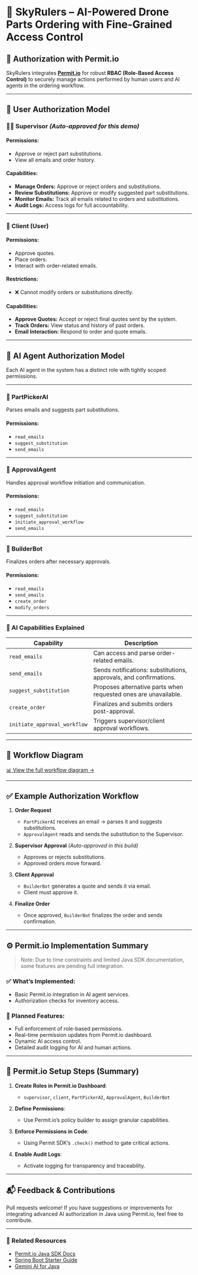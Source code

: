 # 🚀 SkyRulers – AI-Powered Drone Parts Ordering with Fine-Grained Access Control

## 🔐 Authorization with Permit.io

SkyRulers integrates **[Permit.io](https://www.permit.io/)** for robust **RBAC (Role-Based Access Control)** to securely manage actions performed by human users and AI agents in the ordering workflow.

---

## 👤 User Authorization Model

### 🧑‍💼 Supervisor *(Auto-approved for this demo)*

#### **Permissions:**
- Approve or reject part substitutions.
- View all emails and order history.

#### **Capabilities:**
- **Manage Orders:** Approve or reject orders and substitutions.
- **Review Substitutions:** Approve or modify suggested part substitutions.
- **Monitor Emails:** Track all emails related to orders and substitutions.
- **Audit Logs:** Access logs for full accountability.

---

### 🧑 Client (User)

#### **Permissions:**
- Approve quotes.
- Place orders.
- Interact with order-related emails.

#### **Restrictions:**
- ❌ Cannot modify orders or substitutions directly.

#### **Capabilities:**
- **Approve Quotes:** Accept or reject final quotes sent by the system.
- **Track Orders:** View status and history of past orders.
- **Email Interaction:** Respond to order and quote emails.

---

## 🤖 AI Agent Authorization Model

Each AI agent in the system has a distinct role with tightly scoped permissions.

---

### 🧠 **PartPickerAI**
Parses emails and suggests part substitutions.

#### **Permissions:**
- `read_emails`
- `suggest_substitution`
- `send_emails`

---

### 🧠 **ApprovalAgent**
Handles approval workflow initiation and communication.

#### **Permissions:**
- `read_emails`
- `suggest_substitution`
- `initiate_approval_workflow`
- `send_emails`

---

### 🤖 **BuilderBot**
Finalizes orders after necessary approvals.

#### **Permissions:**
- `read_emails`
- `send_emails`
- `create_order`
- `modify_orders`

---

### 🧩 AI Capabilities Explained
| Capability                 | Description                                                                 |
|----------------------------|-----------------------------------------------------------------------------|
| `read_emails`              | Can access and parse order-related emails.                                  |
| `send_emails`              | Sends notifications: substitutions, approvals, and confirmations.          |
| `suggest_substitution`     | Proposes alternative parts when requested ones are unavailable.             |
| `create_order`             | Finalizes and submits orders post-approval.                                 |
| `initiate_approval_workflow` | Triggers supervisor/client approval workflows.                            |

---

## 🔁 Workflow Diagram

[📊 View the full workflow diagram →](https://app.diagrams.net/#G1E_f0FxF3U4XU23mvYPOPye0IeNoy8cXz#%7B%22pageId%22%3A%22jNlKdp63iCFvfioK3i8F%22%7D)

---

## ✅ Example Authorization Workflow

1. **Order Request**
   - `PartPickerAI` receives an email → parses it and suggests substitutions.
   - `ApprovalAgent` reads and sends the substitution to the Supervisor.

2. **Supervisor Approval** *(Auto-approved in this build)*
   - Approves or rejects substitutions.
   - Approved orders move forward.

3. **Client Approval**
   - `BuilderBot` generates a quote and sends it via email.
   - Client must approve it.

4. **Finalize Order**
   - Once approved, `BuilderBot` finalizes the order and sends confirmation.

---

## ⚙️ Permit.io Implementation Summary

> Note: Due to time constraints and limited Java SDK documentation, some features are pending full integration.

### ✅ What’s Implemented:
- Basic Permit.io integration in AI agent services.
- Authorization checks for inventory access.

### 🔧 Planned Features:
- Full enforcement of role-based permissions.
- Real-time permission updates from Permit.io dashboard.
- Dynamic AI access control.
- Detailed audit logging for AI and human actions.

---

## 📌 Permit.io Setup Steps (Summary)

1. **Create Roles in Permit.io Dashboard**:
   - `supervisor`, `client`, `PartPickerAI`, `ApprovalAgent`, `BuilderBot`

2. **Define Permissions**:
   - Use Permit.io’s policy builder to assign granular capabilities.

3. **Enforce Permissions in Code**:
   - Using Permit SDK’s `.check()` method to gate critical actions.

4. **Enable Audit Logs**:
   - Activate logging for transparency and traceability.

---

## 📬 Feedback & Contributions

Pull requests welcome! If you have suggestions or improvements for integrating advanced AI authorization in Java using Permit.io, feel free to contribute.

---

### 🔗 Related Resources

- [Permit.io Java SDK Docs](https://docs.permit.io/integrate/sdks/backend/java)
- [Spring Boot Starter Guide](https://spring.io/guides/gs/spring-boot/)
- [Gemini AI for Java](https://cloud.google.com/vertex-ai/docs/generative-ai/start/quickstarts/quickstart-java)

